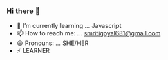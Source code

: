 ### Hi there 👋

- 🌱 I’m currently learning ... Javascript 
- 📫 How to reach me: ... smritigoyal681@gmail.com
- 😄 Pronouns: ... SHE/HER
- ⚡ LEARNER
